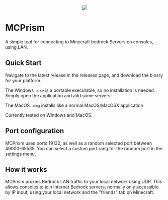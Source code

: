 <p align="center">
  <img src="https://user-images.githubusercontent.com/5501027/204427501-41ff2fce-22f7-4216-9caa-9c28ba73a3f9.png">
</p>

# MCPrism

A simple tool for connecting to Minecraft bedrock Servers on consoles, using LAN. 

## Quick Start

Navigate to the latest release in the releases page, and download the binary for your platform.

The Windows `.exe` is a portable executable, so no installation is needed. Simply open the application and add some servers! 

The MacOS `.dmg` installs like a normal MacOS/MacOSX application

Currently tested on Windows and MacOS. 

## Port configuration

MCPrism uses ports 19132, as well as a random selected port between 49000-65535. You can select a custom port rang for the random port in the settings menu. 

## How it works

MCPrism proxies Bedrock LAN traffic to your local network using UDP. This allows consoles to join internet Bedrock servers, normally only accessible by IP input, using your local network and the "friends" tab on Minecraft. 


